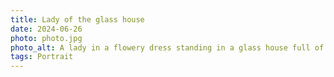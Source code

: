 ```yaml
---
title: Lady of the glass house
date: 2024-06-26
photo: photo.jpg
photo_alt: A lady in a flowery dress standing in a glass house full of plants and watching her telephone
tags: Portrait
---
```

